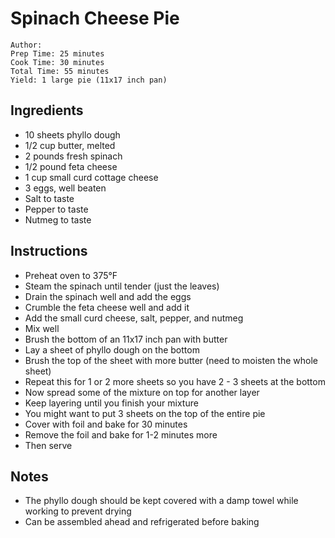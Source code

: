# Spinach Cheese Pie

```
Author: 
Prep Time: 25 minutes
Cook Time: 30 minutes
Total Time: 55 minutes
Yield: 1 large pie (11x17 inch pan)
```

## Ingredients

- 10 sheets phyllo dough
- 1/2 cup butter, melted
- 2 pounds fresh spinach
- 1/2 pound feta cheese
- 1 cup small curd cottage cheese
- 3 eggs, well beaten
- Salt to taste
- Pepper to taste
- Nutmeg to taste

## Instructions

- Preheat oven to 375°F
- Steam the spinach until tender (just the leaves)
- Drain the spinach well and add the eggs
- Crumble the feta cheese well and add it
- Add the small curd cheese, salt, pepper, and nutmeg
- Mix well
- Brush the bottom of an 11x17 inch pan with butter
- Lay a sheet of phyllo dough on the bottom
- Brush the top of the sheet with more butter (need to moisten the whole sheet)
- Repeat this for 1 or 2 more sheets so you have 2 - 3 sheets at the bottom
- Now spread some of the mixture on top for another layer
- Keep layering until you finish your mixture
- You might want to put 3 sheets on the top of the entire pie
- Cover with foil and bake for 30 minutes
- Remove the foil and bake for 1-2 minutes more
- Then serve

## Notes

- The phyllo dough should be kept covered with a damp towel while working to prevent drying
- Can be assembled ahead and refrigerated before baking
